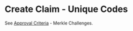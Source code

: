 # Create Claim - Unique Codes

See [Approval Criteria](../concepts/approval-criteria.md) - Merkle Challenges.
